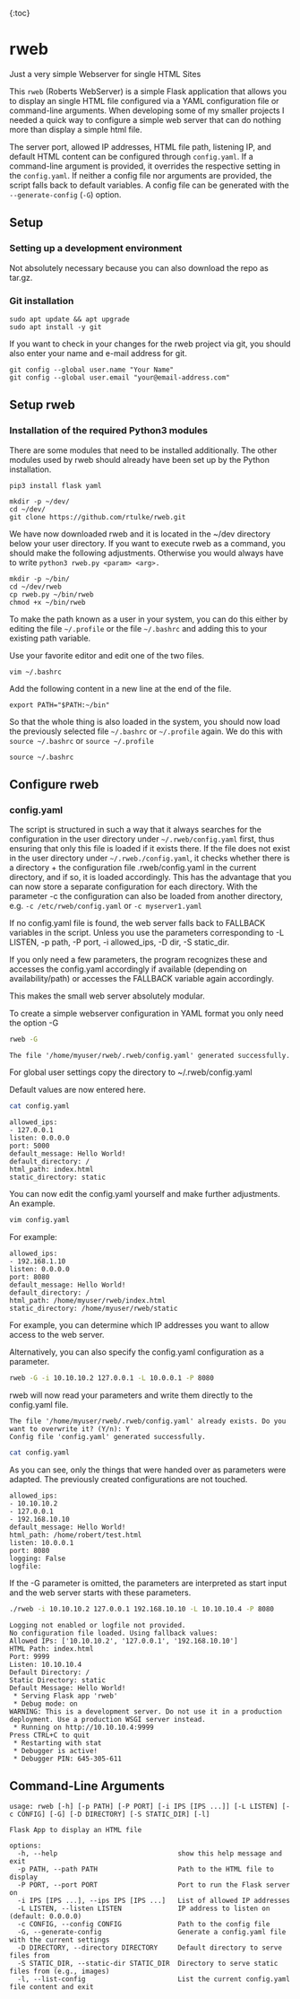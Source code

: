 {:toc}

# rweb
Just a very simple Webserver for single HTML Sites

This `rweb` (Roberts WebServer) is a simple Flask application that allows you to display an single HTML file configured via a YAML configuration file or command-line arguments. When developing some of my smaller projects I needed a quick way to configure a simple web server that can do nothing more than display a simple html file.

The server port, allowed IP addresses, HTML file path, listening IP, and default HTML content can be configured through `config.yaml`. If a command-line argument is provided, it overrides the respective setting in the `config.yaml`. If neither a config file nor arguments are provided, the script falls back to default variables. A config file can be generated with the `--generate-config` (`-G`) option.


## Setup


### Setting up a development environment

Not absolutely necessary because you can also download the repo as tar.gz.

### Git installation

```
sudo apt update && apt upgrade
sudo apt install -y git
```

If you want to check in your changes for the rweb project via git, you should also enter your name and e-mail address for git.

```
git config --global user.name "Your Name"
git config --global user.email "your@email-address.com"
```

## Setup rweb

### Installation of the required Python3 modules

There are some modules that need to be installed additionally. The other modules used by rweb should already have been set up by the Python installation.

```
pip3 install flask yaml
```

```
mkdir -p ~/dev/
cd ~/dev/
git clone https://github.com/rtulke/rweb.git
```

We have now downloaded rweb and it is located in the ~/dev directory below your user directory. If you want to execute rweb as a command, you should make the following adjustments. Otherwise you would always have to write `python3 rweb.py <param> <arg>.`


```
mkdir -p ~/bin/
cd ~/dev/rweb
cp rweb.py ~/bin/rweb
chmod +x ~/bin/rweb
```

To make the path known as a user in your system, you can do this either by editing the file `~/.profile` or the file `~/.bashrc` and adding this to your existing path variable.

Use your favorite editor and edit one of the two files.

```
vim ~/.bashrc
```

Add the following content in a new line at the end of the file.

```
export PATH="$PATH:~/bin"
``` 
So that the whole thing is also loaded in the system, you should now load the previously selected file `~/.bashrc` or `~/.profile` again. We do this with `source ~/.bashrc` or `source ~/.profile`

```
source ~/.bashrc
```

## Configure rweb

### config.yaml

The script is structured in such a way that it always searches for the configuration in the user directory under `~/.rweb/config.yaml` first, thus ensuring that only this file is loaded if it exists there. If the file does not exist in the user directory under `~/.rweb./config.yaml`, it checks whether there is a directory + the configuration file .rweb/config.yaml in the current directory, and if so, it is loaded accordingly. This has the advantage that you can now store a separate configuration for each directory. With the parameter -c the configuration can also be loaded from another directory, e.g. `-c /etc/rweb/config.yaml` or `-c myserver1.yaml` 

If no config.yaml file is found, the web server falls back to FALLBACK variables in the script. Unless you use the parameters corresponding to -L LISTEN, -p path, -P port, -i allowed_ips, -D dir, -S static_dir.

If you only need a few parameters, the program recognizes these and accesses the config.yaml accordingly if available (depending on availability/path) or accesses the FALLBACK variable again accordingly.

This makes the small web server absolutely modular.

To create a simple webserver configuration in YAML format you only need the option -G

```bash
rweb -G
```

```
The file '/home/myuser/rweb/.rweb/config.yaml' generated successfully.
```

For global user settings copy the directory to ~/.rweb/config.yaml

Default values are now entered here.

```bash
cat config.yaml
```

```
allowed_ips:
- 127.0.0.1
listen: 0.0.0.0
port: 5000
default_message: Hello World!
default_directory: /
html_path: index.html
static_directory: static
```

You can now edit the config.yaml yourself and make further adjustments. An example.

```bash
vim config.yaml
```

For example:

```
allowed_ips:
- 192.168.1.10
listen: 0.0.0.0
port: 8080
default_message: Hello World!
default_directory: /
html_path: /home/myuser/rweb/index.html
static_directory: /home/myuser/rweb/static
```

For example, you can determine which IP addresses you want to allow access to the web server.

Alternatively, you can also specify the config.yaml configuration as a parameter.

```bash
rweb -G -i 10.10.10.2 127.0.0.1 -L 10.0.0.1 -P 8080
```

rweb will now read your parameters and write them directly to the config.yaml file.

```
The file '/home/myuser/rweb/.rweb/config.yaml' already exists. Do you want to overwrite it? (Y/n): Y
Config file 'config.yaml' generated successfully.
```

```bash
cat config.yaml
```

As you can see, only the things that were handed over as parameters were adapted. The previously created configurations are not touched.

```
allowed_ips:
- 10.10.10.2
- 127.0.0.1
- 192.168.10.10
default_message: Hello World!
html_path: /home/robert/test.html
listen: 10.0.0.1
port: 8080
logging: False
logfile: 
```

If the -G parameter is omitted, the parameters are interpreted as start input and the web server starts with these parameters.

```bash
./rweb -i 10.10.10.2 127.0.0.1 192.168.10.10 -L 10.10.10.4 -P 8080
```

```
Logging not enabled or logfile not provided.
No configuration file loaded. Using fallback values:
Allowed IPs: ['10.10.10.2', '127.0.0.1', '192.168.10.10']
HTML Path: index.html
Port: 9999
Listen: 10.10.10.4
Default Directory: /
Static Directory: static
Default Message: Hello World!
 * Serving Flask app 'rweb'
 * Debug mode: on
WARNING: This is a development server. Do not use it in a production deployment. Use a production WSGI server instead.
 * Running on http://10.10.10.4:9999
Press CTRL+C to quit
 * Restarting with stat
 * Debugger is active!
 * Debugger PIN: 645-305-611
```



## Command-Line Arguments

~~~
usage: rweb [-h] [-p PATH] [-P PORT] [-i IPS [IPS ...]] [-L LISTEN] [-c CONFIG] [-G] [-D DIRECTORY] [-S STATIC_DIR] [-l]

Flask App to display an HTML file

options:
  -h, --help                              show this help message and exit
  -p PATH, --path PATH                    Path to the HTML file to display
  -P PORT, --port PORT                    Port to run the Flask server on
  -i IPS [IPS ...], --ips IPS [IPS ...]   List of allowed IP addresses
  -L LISTEN, --listen LISTEN              IP address to listen on (default: 0.0.0.0)
  -c CONFIG, --config CONFIG              Path to the config file
  -G, --generate-config                   Generate a config.yaml file with the current settings
  -D DIRECTORY, --directory DIRECTORY     Default directory to serve files from
  -S STATIC_DIR, --static-dir STATIC_DIR  Directory to serve static files from (e.g., images)
  -l, --list-config                       List the current config.yaml file content and exit
~~~
